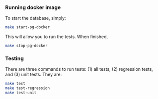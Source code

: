 ### Running docker image

To start the database, simply:
```bash
make start-pg-docker
```
This will allow you to run the tests. When finished,
```bash
make stop-pg-docker
```

### Testing
There are three commands to run tests: (1) all tests, (2) regression tests, and
(3) unit tests. They are:
```bash
make test
make test-regression
make test-unit
```
